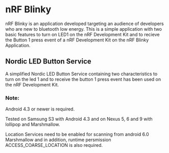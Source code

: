 # nRF Blinky
nRF Blinky is an application developed targeting an audience of developers who are new to bluetooth low energy. This is a simple application with two basic features to turn on LED1 on the nRF Development Kit and to recieve the Button 1 press event of a nRF Development Kit on the nRF Blinky Application.

## Nordic LED Button Service
A simplified Nordic LED Button Service containing two characteristics to turn on the led 1 and to receive the button 1 press event has been used on the nRF Development Kit.


### Note:

Android 4.3 or newer is required.

Tested on Samsung S3 with Android 4.3 and on Nexus 5, 6 and 9 with lollipop and Marshmallow.

Location Services need to be enabled for scanning from android 6.0 Marshmallow and in addition, runtime persmission ACCESS_COARSE_LOCATION is also required.
